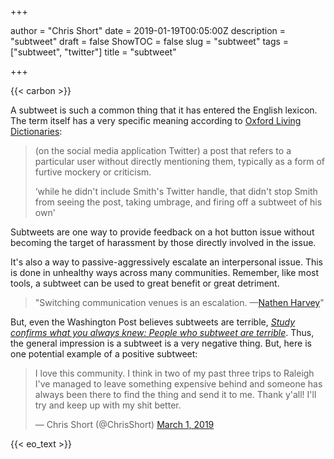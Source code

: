 +++

author = "Chris Short"
date = 2019-01-19T00:05:00Z
description = "subtweet"
draft = false
ShowTOC = false
slug = "subtweet"
tags = ["subtweet", "twitter"]
title = "subtweet"

+++

{{< carbon >}}

A subtweet is such a common thing that it has entered the English lexicon. The term itself has a very specific meaning according to [Oxford Living Dictionaries](https://en.oxforddictionaries.com/definition/subtweet):

> (on the social media application Twitter) a post that refers to a particular user without directly mentioning them, typically as a form of furtive mockery or criticism.
>
> ‘while he didn't include Smith's Twitter handle, that didn't stop Smith from seeing the post, taking umbrage, and firing off a subtweet of his own'

Subtweets are one way to provide feedback on a hot button issue without becoming the target of harassment by those directly involved in the issue.

It's also a way to passive-aggressively escalate an interpersonal issue. This is done in unhealthy ways across many communities. Remember, like most tools, a subtweet can be used to great benefit or great detriment.

> "Switching communication venues is an escalation. —[Nathen Harvey](https://twitter.com/nathenharvey)"

But, even the Washington Post believes subtweets are terrible, [*Study confirms what you always knew: People who subtweet are terrible*](https://www.washingtonpost.com/news/the-intersect/wp/2016/06/06/study-confirms-what-you-always-knew-people-who-subtweet-are-terrible/). Thus, the general impression is a subtweet is a very negative thing. But, here is one potential example of a positive subtweet:

<blockquote class="twitter-tweet"><p lang="en" dir="ltr">I love this community. I think in two of my past three trips to Raleigh I&#39;ve managed to leave something expensive behind and someone has always been there to find the thing and send it to me. Thank y&#39;all! I&#39;ll try and keep up with my shit better.</p>&mdash; Chris Short (@ChrisShort) <a href="https://twitter.com/ChrisShort/status/1101491470819823618?ref_src=twsrc%5Etfw">March 1, 2019</a></blockquote> <script async src="https://platform.twitter.com/widgets.js" charset="utf-8"></script>

{{< eo_text >}}
